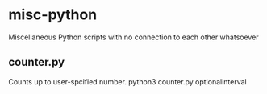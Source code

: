 # misc-python

Miscellaneous Python scripts with no connection to each other whatsoever

## counter.py

Counts up to user-spcified number. 
    python3 counter.py optionalinterval
